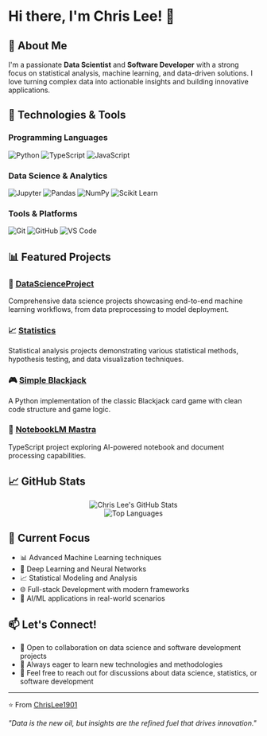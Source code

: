 # Hi there, I'm Chris Lee! 👋

## 🚀 About Me
I'm a passionate **Data Scientist** and **Software Developer** with a strong focus on statistical analysis, machine learning, and data-driven solutions. I love turning complex data into actionable insights and building innovative applications.

## 🔧 Technologies & Tools

### Programming Languages
![Python](https://img.shields.io/badge/-Python-3776AB?style=flat-square&logo=Python&logoColor=white)
![TypeScript](https://img.shields.io/badge/-TypeScript-3178C6?style=flat-square&logo=typescript&logoColor=white)
![JavaScript](https://img.shields.io/badge/-JavaScript-F7DF1E?style=flat-square&logo=javascript&logoColor=black)

### Data Science & Analytics
![Jupyter](https://img.shields.io/badge/-Jupyter-F37626?style=flat-square&logo=jupyter&logoColor=white)
![Pandas](https://img.shields.io/badge/-Pandas-150458?style=flat-square&logo=pandas&logoColor=white)
![NumPy](https://img.shields.io/badge/-NumPy-013243?style=flat-square&logo=numpy&logoColor=white)
![Scikit Learn](https://img.shields.io/badge/-Scikit%20Learn-F7931E?style=flat-square&logo=scikit-learn&logoColor=white)

### Tools & Platforms
![Git](https://img.shields.io/badge/-Git-F05032?style=flat-square&logo=git&logoColor=white)
![GitHub](https://img.shields.io/badge/-GitHub-181717?style=flat-square&logo=github&logoColor=white)
![VS Code](https://img.shields.io/badge/-VS%20Code-007ACC?style=flat-square&logo=visual-studio-code&logoColor=white)

## 📊 Featured Projects

### 🔬 [DataScienceProject](https://github.com/ChrisLee1901/DataScienceProject)
Comprehensive data science projects showcasing end-to-end machine learning workflows, from data preprocessing to model deployment.

### 📈 [Statistics](https://github.com/ChrisLee1901/Statistics)
Statistical analysis projects demonstrating various statistical methods, hypothesis testing, and data visualization techniques.

### 🎮 [Simple Blackjack](https://github.com/ChrisLee1901/simple_blackjack)
A Python implementation of the classic Blackjack card game with clean code structure and game logic.

### 🤖 [NotebookLM Mastra](https://github.com/ChrisLee1901/notebooklm-mastra)
TypeScript project exploring AI-powered notebook and document processing capabilities.

## 📈 GitHub Stats

<div align="center">
  <img src="https://github-readme-stats.vercel.app/api?username=ChrisLee1901&show_icons=true&theme=radical&include_all_commits=true&count_private=true" alt="Chris Lee's GitHub Stats" />
</div>

<div align="center">
  <img src="https://github-readme-stats.vercel.app/api/top-langs/?username=ChrisLee1901&layout=compact&theme=radical" alt="Top Languages" />
</div>

## 🌱 Current Focus
- 📊 Advanced Machine Learning techniques
- 🧠 Deep Learning and Neural Networks  
- 📈 Statistical Modeling and Analysis
- 🌐 Full-stack Development with modern frameworks
- 🤖 AI/ML applications in real-world scenarios

## 📫 Let's Connect!
- 💼 Open to collaboration on data science and software development projects
- 🎯 Always eager to learn new technologies and methodologies
- 📧 Feel free to reach out for discussions about data science, statistics, or software development

---

⭐️ From [ChrisLee1901](https://github.com/ChrisLee1901)

*"Data is the new oil, but insights are the refined fuel that drives innovation."*
